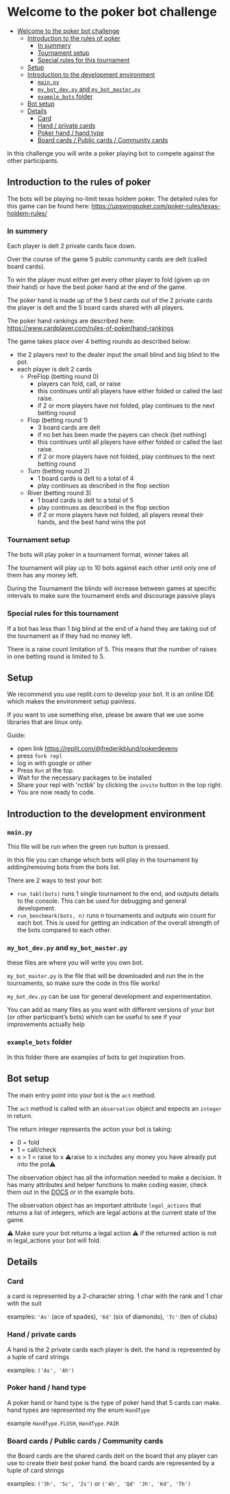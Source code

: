 # Welcome to the poker bot challenge

- [Welcome to the poker bot challenge](#welcome-to-the-poker-bot-challenge)
  - [Introduction to the rules of poker](#introduction-to-the-rules-of-poker)
    - [In summery](#in-summery)
    - [Tournament setup](#tournament-setup)
    - [Special rules for this tournament](#special-rules-for-this-tournament)
  - [Setup](#setup)
  - [Introduction to the development environment](#introduction-to-the-development-environment)
    - [`main.py`](#mainpy)
    - [`my_bot_dev.py` and `my_bot_master.py`](#my_bot_devpy-and-my_bot_masterpy)
    - [`example_bots` folder](#example_bots-folder)
  - [Bot setup](#bot-setup)
  - [Details](#details)
    - [Card](#card)
    - [Hand / private cards](#hand--private-cards)
    - [Poker hand / hand type](#poker-hand--hand-type)
    - [Board cards / Public cards / Community cards](#board-cards--public-cards--community-cards)

In this challenge you will write a poker playing bot to compete against the other participants.

## Introduction to the rules of poker
The bots will be playing no-limit texas holdem poker.
The detailed rules for this game can be found here: https://upswingpoker.com/poker-rules/texas-holdem-rules/

### In summery
Each player is delt 2 private cards face down. 

Over the course of the game 5 public community cards are delt (called board cards).

To win the player must either get every other player to fold (given up on their hand) or have the best poker hand at the end of the game.

The poker hand is made up of the 5 best cards out of the 2 private cards the player is delt and the 5 board cards shared with all players. 

The poker hand rankings are described here: https://www.cardplayer.com/rules-of-poker/hand-rankings

The game takes place over 4 betting rounds as described below:
- the 2 players next to the dealer input the small blind and big blind to the pot.
- each player is delt 2 cards
  - PreFlop (betting round 0)
    - players can fold, call, or raise
    - this continues until all players have either folded or called the last raise.
    - if 2 or more players have not folded, play continues to the next betting round
  - Flop (betting round 1)
    - 3 board cards are delt
    - if no bet has been made the payers can check (bet nothing)
    - this continues until all players have either folded or called the last raise.
    - if 2 or more players have not folded, play continues to the next betting round
  - Turn (betting round 2)
    - 1 board cards is delt to a total of 4
    - play continues as described in the flop section
  - River (betting round 3)
    - 1 board cards is delt to a total of 5
    - play continues as described in the flop section
    - if 2 or more players have not folded, all players reveal their hands, and the best hand wins the pot

### Tournament setup
The bots will play poker in a tournament format, winner takes all.

The tournament will play up to 10 bots against each other until only one of them has any money left.

During the Tournament the blinds will increase between games at specific intervals to make sure the tournament ends and discourage passive plays

### Special rules for this tournament
If a bot has less than 1 big blind at the end of a hand they are taking out of the tournament as if they had no money left.

There is a raise count limitation of 5. This means that the number of raises in one betting round is limited to 5.


## Setup
We recommend you use replit.com to develop your bot. It is an online IDE which makes the environment setup painless.

If you want to use something else, please be aware that we use some libraries that are linux only.

Guide:
- open link https://replit.com/@frederikblund/pokerdevenv
- press `fork repl`
- log in with google or other
- Press `Run` at the top. 
- Wait for the necessary packages to be installed
- Share your repl with 'nctbk' by clicking the `invite` button in the top right.
- You are now ready to code.


## Introduction to the development environment
### `main.py`
This file will be run when the green run button is pressed.

In this file you can change which bots will play in the tournament by adding/removing bots from the bots list.

There are 2 ways to test your bot:
- `run_tabl(bots)` runs 1 single tournament to the end, and outputs details to the console. This can be used for debugging and general development.
- `run_benchmark(bots, n)` runs n tournaments and outputs win count for each bot. This is used for getting an indication of the overall strength of the bots compared to each other.

### `my_bot_dev.py` and `my_bot_master.py`
these files are where you will write you own bot. 

`my_bot_master.py` is the file that will be downloaded and run the in the tournaments, so make sure the code in this file works!

`my_bot_dev.py` can be use for general development and experimentation.

You can add as many files as you want with different versions of your bot (or other participant’s bots) which can be useful to see if your improvements actually help

### `example_bots` folder
In this folder there are examples of bots to get inspiration from.


## Bot setup
The main entry point into your bot is the `act` method.

The `act` method is called with an `observation` object and expects an `integer` in return.

The return integer represents the action your bot is taking:
- 0 = fold
- 1 = call/check
- x > 1 = raise to x    :warning:raise to x includes any money you have already put into the pot:warning:
  
The observation object has all the information needed to make a decision. It has many attributes and helper functions to make coding easier, check them out in the [DOCS](https://poker-game-runner.readthedocs.io/en/latest/poker_game_runner.html) or in the example bots.

The observation object has an important attribute `legal_actions` that returns a list of integers, which are legal actions at the current state of the game.

:warning: Make sure your bot returns a legal action :warning: if the returned action is not in legal_actions your bot will fold.


## Details
### Card
a card is represented by a 2-character string. 1 char with the rank and 1 char with the suit

examples: `'As'` (ace of spades), `'6d'` (six of diamonds), `'Tc'` (ten of clubs)

### Hand / private cards
A hand is the 2 private cards each player is delt. the hand is represented by a tuple of card strings

examples: `('As', 'Ah')` 

### Poker hand / hand type
A poker hand or hand type is the type of poker hand that 5 cards can make. hand types are represented my the enum `HandType`

example `HandType.FLUSH`, `HandType.PAIR`

### Board cards / Public cards / Community cards
the Board cards are the shared cards delt on the board that any player can use to create their best poker hand. the board cards are represented by a tuple of card strings

examples: `('3h', '5c', '2s')` or `('4h', 'Qd' 'Jh', 'Kd', 'Th')`


